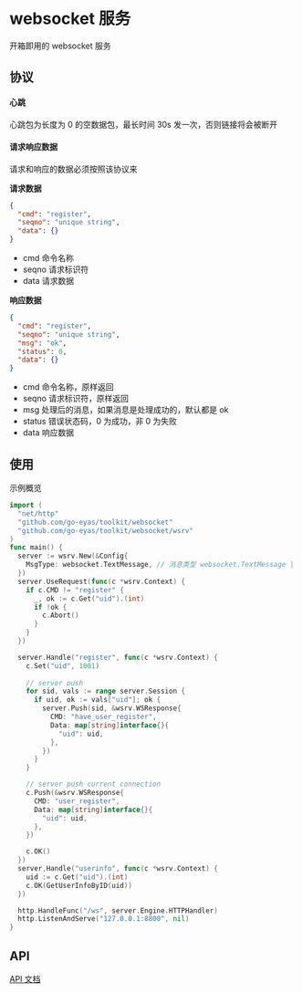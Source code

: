 # websocket 服务

开箱即用的 websocket 服务

## 协议

#### 心跳

心跳包为长度为 0 的空数据包，最长时间 30s 发一次，否则链接将会被断开

#### 请求响应数据

请求和响应的数据必须按照该协议来

**请求数据**

```json
{
  "cmd": "register",
  "seqno": "unique string",
  "data": {}
}
```

 * cmd 命令名称
 * seqno 请求标识符
 * data 请求数据


**响应数据**

```json
{
  "cmd": "register",
  "seqno": "unique string",
  "msg": "ok",
  "status": 0,
  "data": {}
}
```

 * cmd 命令名称，原样返回
 * seqno 请求标识符，原样返回
 * msg 处理后的消息，如果消息是处理成功的，默认都是 ok
 * status 错误状态码，0 为成功，非 0 为失败
 * data 响应数据

## 使用

示例概览

```go
import (
  "net/http"
  "github.com/go-eyas/toolkit/websocket"
  "github.com/go-eyas/toolkit/websocket/wsrv"
)
func main() {
  server := wsrv.New(&Config{
    MsgType: websocket.TextMessage, // 消息类型 websocket.TextMessage | websocke.BinaryMessage
  })
  server.UseRequest(func(c *wsrv.Context) {
    if c.CMD != "register" {
      _, ok := c.Get("uid").(int)
      if !ok {
        c.Abort()
      }
    }
  })

  server.Handle("register", func(c *wsrv.Context) {
    c.Set("uid", 1001)
    
    // server push
    for sid, vals := range server.Session {
      if uid, ok := vals["uid"]; ok {
        server.Push(sid, &wsrv.WSResponse{
          CMD: "have_user_register",
          Data: map[string]interface{}{
            "uid": uid,
          },
        })
      } 
    }

    // server push current connection
    c.Push(&wsrv.WSResponse{
      CMD: "user_register",
      Data: map[string]interface{}{
        "uid": uid,
      },
    })

    c.OK()
  })
  server,Handle("userinfo", func(c *wsrv.Context) {
    uid := c.Get("uid").(int)
    c.OK(GetUserInfoByID(uid))
  })

  http.HandleFunc("/ws", server.Engine.HTTPHandler)
  http.ListenAndServe("127.0.0.1:8800", nil)
}
```

## API

[API 文档](https://gowalker.org/github.com/go-eyas/toolkit/websocket/wsrv)